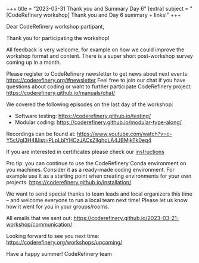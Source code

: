 +++ 
title = "2023-03-31 Thank you and Summary Day 6" 
[extra] 
subject = "[CodeRefinery workshop] Thank you and Day 6 summary + links!" 
+++

Dear CodeRefinery workshop partipant,

Thank you for participating the workshop!

All feedback is very welcome, for example on how we could improve the workshop format and content. There is a super short post-workshop survey coming up in a month.

Please register to CodeRefinery newsletter to get news about next events: https://coderefinery.org/#newsletter
Feel free to join our chat if you have questions about coding or want to further participate CodeRefinery project: https://coderefinery.github.io/manuals/chat/

We covered the following episodes on the last day of the workshop:
- Software testing: https://coderefinery.github.io/testing/ 
- Modular coding: https://coderefinery.github.io/modular-type-along/

Recordings can be found at: https://www.youtube.com/watch?v=c-Y5cUgl3H4&list=PLpLblYHCzJACsZllghoLA4JBMjkTk0eq4

If you are interested in certificates please check our [instructions](https://coderefinery.github.io/2023-03-21-workshop/certificates/) 

Pro tip: you can continue to use the CodeRefinery Conda environment on you machines. Consider it as a ready-made coding environment. For example use it as a starting point when creating environments for your own projects.
https://coderefinery.github.io/installation/

We want to send special thanks to team leads and local organizers this time – and welcome everyone to run a local team next time! Please let us know how it went for you in your groups/rooms.

All emails that we sent out: https://coderefinery.github.io/2023-03-21-workshop/communication/

Looking forward to see you next time: https://coderefinery.org/workshops/upcoming/

Have a happy summer!
CodeRefinery team

